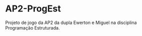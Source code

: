 # AP2-ProgEst
Projeto de jogo da AP2 da dupla Ewerton e Miguel na disciplina Programação Estruturada.
